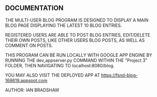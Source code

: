 DOCUMENTATION
-------------

THE MULTI-USER BLOG PROGRAM IS DESIGNED TO DISPLAY A MAIN BLOG PAGE DISPLAYING THE LATEST 10 BLOG ENTRIES.

REGISTERED USERS ARE ABLE TO POST BLOG ENTRIES, EDIT/DELETE THEIR OWN POSTS, LIKE OTHER USERS BLOG POSTS, AS WELL AS COMMENT ON POSTS.

THIS PROGRAM CAN BE RUN LOCALLY WITH GOOGLE APP ENGINE BY RUNNING THE dev_appserver.py COMMAND WITHIN THE "Project 3" FOLDER, THEN NAVIGATING TO localhost:8080/blog.

YOU MAY ALSO VISIT THE DEPLOYED APP AT https://fsnd-blog-168619.appspot.com

AUTHOR: IAN BRADSHAW